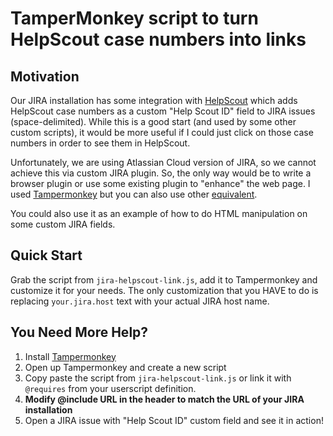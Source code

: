 # TamperMonkey script to turn HelpScout case numbers into links

Motivation
----------
Our JIRA installation has some integration with [HelpScout](https://www.helpscout.net/)
which adds HelpScout case numbers as a custom "Help Scout ID" field to JIRA issues (space-delimited).
While this is a good start (and used by some other custom scripts), it would be more useful
if I could just click on those case numbers in order to see them in HelpScout.

Unfortunately, we are using Atlassian Cloud version of JIRA, so we cannot achieve this
via custom JIRA plugin. So, the only way would be to write a browser plugin or use some
existing plugin to "enhance" the web page. I used 
[Tampermonkey](https://chrome.google.com/webstore/detail/tampermonkey/dhdgffkkebhmkfjojejmpbldmpobfkfo?hl=en) but you can also use other [equivalent](http://appcrawlr.com/app/uberGrid/652164).

You could also use it as an example of how to do HTML manipulation on some custom JIRA fields.

Quick Start
-----------

Grab the script from `jira-helpscout-link.js`, add it to Tampermonkey and customize it for your needs.
The only customization that you HAVE to do is replacing `your.jira.host` text with your actual JIRA host name.

You Need More Help?
-------------------

1. Install [Tampermonkey](https://chrome.google.com/webstore/detail/tampermonkey/dhdgffkkebhmkfjojejmpbldmpobfkfo?hl=en)
2. Open up Tampermonkey and create a new script
3. Copy paste the script from `jira-helpscout-link.js` or link it with `@requires` from your userscript definition.
4. **Modify @include URL in the header to match the URL of your JIRA installation**
5. Open a JIRA issue with "Help Scout ID" custom field and see it in action!

